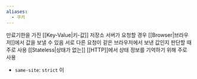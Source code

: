 ```yaml
---
aliases:
  - 쿠키
---
```

만료기한을 가진 [[Key-Value|키-값]] 저장소
서버가 요청할 경우 [[Browser|브라우저]]에서 값을 보낼 수 있음
서로 다른 요청이 같은 브라우저에서 보낸 값인지 판단할 때 주로 사용
[[Stateless|상태가 없는]] [[HTTP]]에서 상태 정보를 기억하기 위해 주로 사용
- `same-site`: `strict` 이 